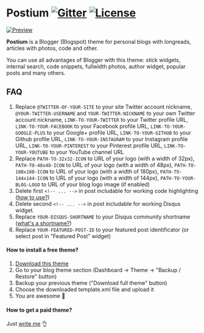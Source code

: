 # Postium [![Gitter](https://img.shields.io/gitter/room/nwjs/nw.js.svg)](https://gitter.im/web-xaser/blogger-templates) [![License](https://img.shields.io/npm/l/express.svg)](https://github.com/web-xaser/blogspot-themes/blob/master/LICENSE)

[![Preview](https://raw.githubusercontent.com/web-xaser/blogspot-themes/master/Postium/preview/main.jpg)](https://github.com/web-xaser/blogspot-themes/tree/master/Postium)

**Postium** is a Blogger (Blogspot) theme for personal blogs with longreads, articles with photos, code and other.

You can use all advantages of Blogger with this theme: stick widgets, internal search, code snippets, fullwidth photos, author widget, popular posts and many others.

## FAQ

1. Replace `@TWITTER-OF-YOUR-SITE` to your site Twitter account nickname, `@YOUR-TWITTER-USERNAME` and `YOUR-TWITTER-NICKNAME` to your own Twitter account nickname, `LINK-TO-YOUR-TWITTER` to your Twitter profile URL, `LINK-TO-YOUR-FACEBOOK` to your Facebook profile URL, `LINK-TO-YOUR-GOOGLE-PLUS` to your Google+ profile URL, `LINK-TO-YOUR-GITHUB` to your Github profile URL, `LINK-TO-YOUR-INSTAGRAM` to your Instagram profile URL, `LINK-TO-YOUR-PINTEREST` to your Pinterest profile URL, `LINK-TO-YOUR-YOUTUBE` to your YouTube channel URL
2. Replace `PATH-TO-32x32-ICON` to URL of your logo (with a width of 32px), `PATH-TO-48x48-ICON` to URL of your logo (with a width of 48px), `PATH-TO-180x180-ICON` to URL of your logo (with a width of 180px), `PATH-TO-144x144-ICON` to URL of your logo (with a width of 144px), `PATH-TO-YOUR-BLOG-LOGO` to URL of your blog logo image (if enabled)
3. Delete first `<!-- ... -->` in post includable for working code highlighting ([how to use?](https://highlightjs.org/usage/))
4. Delete second `<!-- ... -->` in post includable for working Disqus widget.
5. Replace `YOUR-DISQUS-SHORTNAME` to your Disqus community shortname ([what's a shortname?](https://help.disqus.com/customer/en/portal/articles/466208-what-s-a-shortname-))
6. Replace `YOUR-FEATURED-POST-ID` to your featured post identificator (or select post in "Featured Post" widget)

#### How to install a free theme?

1. [Download this theme](https://github.com/web-xaser/blogspot-themes/raw/master/Postium/template.xml)
2. Go to your blog theme section (Dashboard → Theme → "Backup / Restore" button)
3. Backup your previous theme ("Download full theme" button)
4. Choose the downloaded template.xml file and upload it
5. You are awesome :clap:

#### How to get a paid theme?

Just [write me](https://www.web-xaser.ru/) :ok_hand: